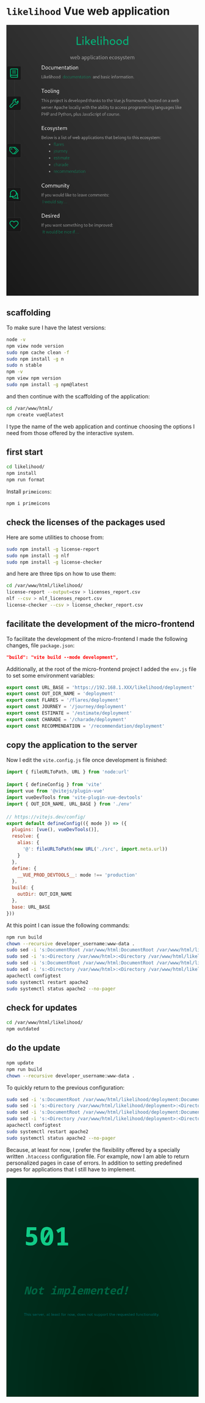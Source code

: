 # `likelihood` Vue web application

![likelihood landing page](screenshots/likelihood_landing_page.png)

## scaffolding

To make sure I have the latest versions:

```bash
node -v
npm view node version
sudo npm cache clean -f
sudo npm install -g n
sudo n stable
npm -v
npm view npm version
sudo npm install -g npm@latest
```

and then continue with the scaffolding of the application:

```sh
cd /var/www/html/
npm create vue@latest
```

I type the name of the web application and continue choosing the options I need from those offered by the interactive system.

## first start

```sh
cd likelihood/
npm install
npm run format
```

Install `primeicons`:

```sh
npm i primeicons
```

## check the licenses of the packages used

Here are some utilities to choose from:

```sh
sudo npm install -g license-report
sudo npm install -g nlf
sudo npm install -g license-checker
```

and here are three tips on how to use them:

```sh
cd /var/www/html/likelihood/
license-report --output=csv > licenses_report.csv
nlf --csv > nlf_licenses_report.csv
license-checker --csv > license_checker_report.csv
```

## facilitate the development of the micro-frontend

To facilitate the development of the micro-frontend I made the following changes, file `package.json`:

```json
"build": "vite build --mode development",
```

Additionally, at the root of the micro-frontend project I added the `env.js` file to set some environment variables:

```js
export const URL_BASE = 'https://192.168.1.XXX/likelihood/deployment'
export const OUT_DIR_NAME = 'deployment'
export const FLARES = '/flares/deployment'
export const JOURNEY = '/journey/deployment'
export const ESTIMATE = '/estimate/deployment'
export const CHARADE = '/charade/deployment'
export const RECOMMENDATION = '/recommendation/deployment'
```

## copy the application to the server

Now I edit the `vite.config.js` file once development is finished:

```js
import { fileURLToPath, URL } from 'node:url'

import { defineConfig } from 'vite'
import vue from '@vitejs/plugin-vue'
import vueDevTools from 'vite-plugin-vue-devtools'
import { OUT_DIR_NAME, URL_BASE } from './env'

// https://vitejs.dev/config/
export default defineConfig(({ mode }) => ({
  plugins: [vue(), vueDevTools()],
  resolve: {
    alias: {
      '@': fileURLToPath(new URL('./src', import.meta.url))
    }
  },
  define: {
    __VUE_PROD_DEVTOOLS__: mode !== 'production'
  },
  build: {
    outDir: OUT_DIR_NAME
  },
  base: URL_BASE
}))
```

At this point I can issue the following commands:

```sh
npm run build
chown --recursive developer_username:www-data .
sudo sed -i 's:DocumentRoot /var/www/html:DocumentRoot /var/www/html/likelihood/deployment:g' /etc/apache2/sites-available/default-ssl.conf
sudo sed -i 's:<Directory /var/www/html>:<Directory /var/www/html/likelihood/deployment>:g' /etc/apache2/sites-available/default-ssl.conf
sudo sed -i 's:DocumentRoot /var/www/html:DocumentRoot /var/www/html/likelihood/deployment:g' /etc/apache2/sites-available/000-default.conf
sudo sed -i 's:<Directory /var/www/html>:<Directory /var/www/html/likelihood/deployment>:g' /etc/apache2/sites-available/000-default.conf
apachectl configtest
sudo systemctl restart apache2
sudo systemctl status apache2 --no-pager
```

## check for updates

```sh
cd /var/www/html/likelihood/
npm outdated
```

## do the update

```sh
npm update
npm run build
chown --recursive developer_username:www-data .
```

To quickly return to the previous configuration:

```sh
sudo sed -i 's:DocumentRoot /var/www/html/likelihood/deployment:DocumentRoot /var/www/html:g' /etc/apache2/sites-available/default-ssl.conf
sudo sed -i 's:<Directory /var/www/html/likelihood/deployment>:<Directory /var/www/html>:g' /etc/apache2/sites-available/default-ssl.conf
sudo sed -i 's:DocumentRoot /var/www/html/likelihood/deployment:DocumentRoot /var/www/html:g' /etc/apache2/sites-available/000-default.conf
sudo sed -i 's:<Directory /var/www/html/likelihood/deployment>:<Directory /var/www/html>:g' /etc/apache2/sites-available/000-default.conf
apachectl configtest
sudo systemctl restart apache2
sudo systemctl status apache2 --no-pager
```

Because, at least for now, I prefer the flexibility offered by a specially written `.htaccess` configuration file.
For example, now I am able to return personalized pages in case of errors.
In addition to setting predefined pages for applications that I still have to implement.

![likelihood landing page](screenshots/http_error_501.png)
